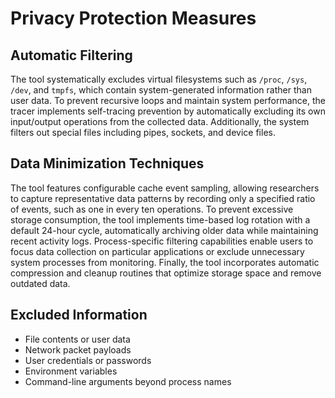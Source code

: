 # Privacy Protection Measures
## Automatic Filtering
The tool systematically excludes virtual filesystems such as `/proc`, `/sys`, `/dev`, and `tmpfs`, which contain system-generated information rather than user data. To prevent recursive loops and maintain system performance, the tracer implements self-tracing prevention by automatically excluding its own input/output operations from the collected data. Additionally, the system filters out special files including pipes, sockets, and device files.

## Data Minimization Techniques
The tool features configurable cache event sampling, allowing researchers to capture representative data patterns by recording only a specified ratio of events, such as one in every ten operations. To prevent excessive storage consumption, the tool implements time-based log rotation with a default 24-hour cycle, automatically archiving older data while maintaining recent activity logs. Process-specific filtering capabilities enable users to focus data collection on particular applications or exclude unnecessary system processes from monitoring. Finally, the tool incorporates automatic compression and cleanup routines that optimize storage space and remove outdated data.

## Excluded Information
- File contents or user data
- Network packet payloads
- User credentials or passwords
- Environment variables
- Command-line arguments beyond process names
